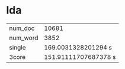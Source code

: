 
# lda
|||
|:--|:--|
|num_doc|10681|
|num_word|3852|
|single|169.0031328201294 s|
|3core|151.91111707687378 s|
